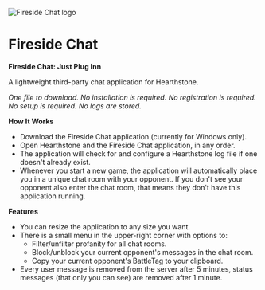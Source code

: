 ![Fireside Chat logo](https://i.imgur.com/JdUxWo0.png)
# Fireside Chat
**Fireside Chat: Just Plug Inn**

A lightweight third-party chat application for Hearthstone.

*One file to download. No installation is required. No registration is required. No setup is required. No logs are stored.*

**How It Works**

* Download the Fireside Chat application (currently for Windows only).
* Open Hearthstone and the Fireside Chat application, in any order.
* The application will check for and configure a Hearthstone log file if one doesn't already exist.
* Whenever you start a new game, the application will automatically place you in a unique chat room with your opponent. If you don't see your opponent also enter the chat room, that means they don't have this application running.

**Features**

* You can resize the application to any size you want.
* There is a small menu in the upper-right corner with options to:
   * Filter/unfilter profanity for all chat rooms.
   * Block/unblock your current opponent's messages in the chat room.
   * Copy your current opponent's BattleTag to your clipboard.
* Every user message is removed from the server after 5 minutes, status messages (that only you can see) are removed after 1 minute.
